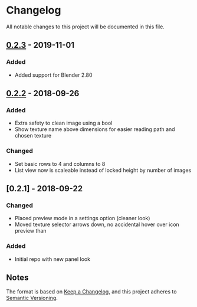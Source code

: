 # Changelog
All notable changes to this project will be documented in this file.

## [0.2.3] - 2019-11-01
### Added
- Added support for Blender 2.80

## [0.2.2] - 2018-09-26
### Added
- Extra safety to clean image using a bool
- Show texture name above dimensions for easier reading path and chosen texture

### Changed
- Set basic rows to 4 and columns to 8
- List view now is scaleable instead of locked height by number of images

## [0.2.1] - 2018-09-22
### Changed
- Placed preview mode in a settings option (cleaner look)
- Moved texture selector arrows down, no accidental hover over icon preview than

### Added
- Initial repo with new panel look
## Notes
The format is based on [Keep a Changelog](https://keepachangelog.com/en/1.0.0/),
and this project adheres to [Semantic Versioning](https://semver.org/spec/v2.0.0.html).
<!--### Official Rigify Info-->

[0.2.3]:https://github.com/schroef/Extra-Image-List/releases/tag/v.0.2.3
[0.2.2]:https://github.com/schroef/Extra-Image-List/releases/tag/v.0.2.2
